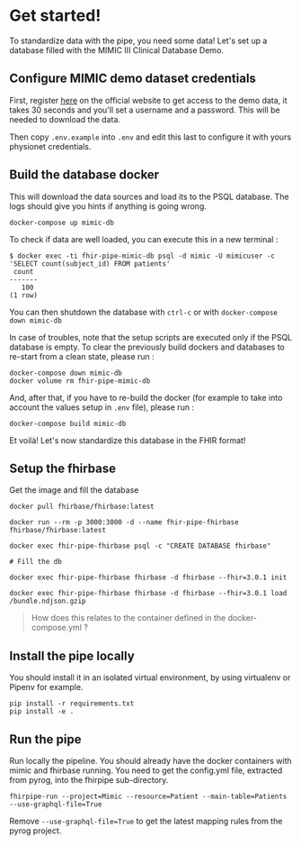 
# Get started!

To standardize data with the pipe, you need some data! Let's set up a database filled with the MIMIC III Clinical Database Demo.

## Configure MIMIC demo dataset credentials

First, register [here](https://mimic.physionet.org/gettingstarted/demo/) on the official website to get access to the demo data, it takes 30 seconds and you'll set a username and a password. This will be needed to download the data.

Then copy `.env.example` into `.env` and edit this last to configure it with yours physionet credentials.

## Build the database docker

This will download the data sources and load its to the PSQL database. The logs should give you hints
if anything is going wrong.

```
docker-compose up mimic-db
```

To check if data are well loaded, you can execute this in a new terminal :

```
$ docker exec -ti fhir-pipe-mimic-db psql -d mimic -U mimicuser -c 'SELECT count(subject_id) FROM patients'
 count
-------
   100
(1 row)
```

You can then shutdown the database with `ctrl-c` or with `docker-compose down mimic-db`

In case of troubles, note that the setup scripts are executed only if the PSQL database is empty.
To clear the previously build dockers and databases to re-start from a clean state, please run :

```
docker-compose down mimic-db
docker volume rm fhir-pipe-mimic-db
```

And, after that, if you have to re-build the docker (for example to take into account the values setup in `.env` file), please run :

```
docker-compose build mimic-db
```

Et voilà! Let's now standardize this database in the FHIR format!

## Setup the fhirbase

Get the image and fill the database

```
docker pull fhirbase/fhirbase:latest

docker run --rm -p 3000:3000 -d --name fhir-pipe-fhirbase fhirbase/fhirbase:latest

docker exec fhir-pipe-fhirbase psql -c "CREATE DATABASE fhirbase"

# Fill the db

docker exec fhir-pipe-fhirbase fhirbase -d fhirbase --fhir=3.0.1 init

docker exec fhir-pipe-fhirbase fhirbase -d fhirbase --fhir=3.0.1 load /bundle.ndjson.gzip
```

> How does this relates to the container defined in the docker-compose.yml ?

## Install the pipe locally

You should install it in an isolated virtual environment, by using virtualenv or Pipenv for example.

```
pip install -r requirements.txt
pip install -e .
```

## Run the pipe

Run locally the pipeline. You should already have the docker containers with mimic and fhirbase running.
You need to get the config.yml file, extracted from pyrog, into the fhirpipe sub-directory.

```
fhirpipe-run --project=Mimic --resource=Patient --main-table=Patients --use-graphql-file=True
```

Remove `--use-graphql-file=True` to get the latest mapping rules from the pyrog project.